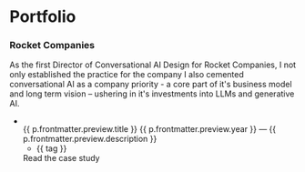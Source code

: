 <script setup>
    import { data } from './portfolio.data'
    import _ from 'lodash'
    
    // import AwardList from '../components/AwardList.vue'

    const filteredData = _.filter(data, o => { return o.frontmatter.preview; })


    // const images = []
    // data.forEach((e) => {
    //     if(e.frontmatter.preview) {
    //         images.push(e.frontmatter.preview.image)
    //     }
    // })
    // console.log(images)

    const gotoProject = function(url) {
        window.location.href = url
    }
</script>

# Portfolio

### Rocket Companies
As the first Director of Conversational AI Design for Rocket Companies, I not only established the practice for the company I also cemented conversational AI as a company priority - a core part of it's business model and long term vision – ushering in it's investments into LLMs and generative AI.

<ul class="projects">
    <li class="project" v-for="p in filteredData" @click="gotoProject(p.url)" :style="{'background-color': p.frontmatter.preview.color}">
        <div :class="p.frontmatter.preview.type + '-image'">
            <img :src="p.frontmatter.preview.image" class="rounded">
        </div>
        <span class="title">{{ p.frontmatter.preview.title }}</span>
            <span class="description">{{ p.frontmatter.preview.year }} &mdash; {{ p.frontmatter.preview.description }}</span>
            <ul class="tags" v-if="p.frontmatter.preview.tags">
                <li class="tag" v-for="tag in p.frontmatter.preview.tags">{{ tag }}</li>
            </ul>
        <a :href="p.url" :title="p.frontmatter.preview.title" class="link">Read the case study</a>
    </li>
</ul>